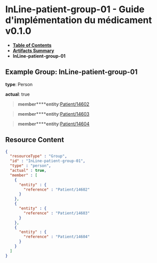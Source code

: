 # InLine-patient-group-01 - Guide d'implémentation du médicament v0.1.0

* [**Table of Contents**](toc.md)
* [**Artifacts Summary**](artifacts.md)
* **InLine-patient-group-01**

## Example Group: InLine-patient-group-01

**type**: Person

**actual**: true

> **member****entity**:[Patient/14602](Patient/14602)

> **member****entity**:[Patient/14603](Patient/14603)

> **member****entity**:[Patient/14604](Patient/14604)



## Resource Content

```json
{
  "resourceType" : "Group",
  "id" : "InLine-patient-group-01",
  "type" : "person",
  "actual" : true,
  "member" : [
    {
      "entity" : {
        "reference" : "Patient/14602"
      }
    },
    {
      "entity" : {
        "reference" : "Patient/14603"
      }
    },
    {
      "entity" : {
        "reference" : "Patient/14604"
      }
    }
  ]
}

```
